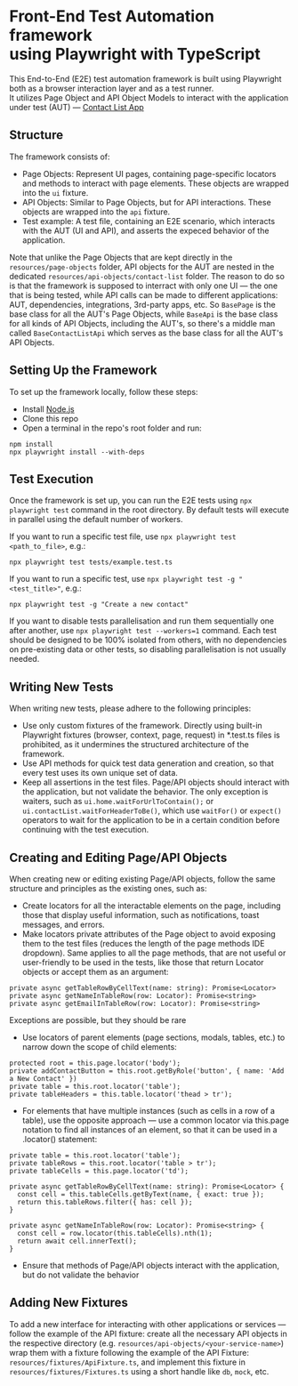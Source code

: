 # Front-End Test Automation framework<br/>using Playwright with TypeScript

This End-to-End (E2E) test automation framework is built using Playwright both as a browser interaction layer and as a test runner.<br/>
It utilizes Page Object and API Object Models to interact with the application under test (AUT) — [Contact List App](https://thinking-tester-contact-list.herokuapp.com/)

## Structure

The framework consists of:

- Page Objects: Represent UI pages, containing page-specific locators and methods to interact with page elements. These objects are wrapped into the `ui` fixture.
- API Objects: Similar to Page Objects, but for API interactions. These objects are wrapped into the `api` fixture.
- Test example: A test file, containing an E2E scenario, which interacts with the AUT (UI and API), and asserts the expeced behavior of the application.

Note that unlike the Page Objects that are kept directly in the `resources/page-objects` folder, API objects for the AUT are nested in the dedicated `resources/api-objects/contact-list` folder. The reason to do so is that the framework is supposed to interract with only one UI — the one that is being tested, while API calls can be made to different applications: AUT, dependencies, integrations, 3rd-party apps, etc.
So `BasePage` is the base class for all the AUT's Page Objects, while `BaseApi` is the base class for all kinds of API Objects, including the AUT's, so there's a middle man called `BaseContactListApi` which serves as the base class for all the AUT's API Objects.

## Setting Up the Framework

To set up the framework locally, follow these steps:

- Install [Node.js](https://nodejs.org/en/download/prebuilt-installer)
- Clone this repo
- Open a terminal in the repo's root folder and run:
```
npm install
npx playwright install --with-deps
```

## Test Execution

Once the framework is set up, you can run the E2E tests using `npx playwright test` command in the root directory.
By default tests will execute in parallel using the default number of workers.

If you want to run a specific test file, use `npx playwright test <path_to_file>`, e.g.:

```
npx playwright test tests/example.test.ts
```

If you want to run a specific test, use `npx playwright test -g "<test_title>"`, e.g.:

```
npx playwright test -g "Create a new contact"
```

If you want to disable tests parallelisation and run them sequentially one after another, use `npx playwright test --workers=1` command.
Each test should be designed to be 100% isolated from others, with no dependencies on pre-existing data or other tests, so disabling parallelisation is not usually needed.

## Writing New Tests

When writing new tests, please adhere to the following principles:

- Use only custom fixtures of the framework. Directly using built-in Playwright fixtures (browser, context, page, request) in \*.test.ts files is prohibited, as it undermines the structured architecture of the framework.
- Use API methods for quick test data generation and creation, so that every test uses its own unique set of data.
- Keep all assertions in the test files. Page/API objects should interact with the application, but not validate the behavior. The only exception is waiters, such as `ui.home.waitForUrlToContain();` or `ui.contactList.waitForHeaderToBe()`, which use `waitFor()` or `expect()` operators to wait for the application to be in a certain condition before continuing with the test execution.

## Creating and Editing Page/API Objects

When creating new or editing existing Page/API objects, follow the same structure and principles as the existing ones, such as:

- Create locators for all the interactable elements on the page, including those that display useful information, such as notifications, toast messages, and errors.
- Make locators private attributes of the Page object to avoid exposing them to the test files (reduces the length of the page methods IDE dropdown). Same applies to all the page methods, that are not useful or user-friendly to be used in the tests, like those that return Locator objects or accept them as an argument:

```
private async getTableRowByCellText(name: string): Promise<Locator>
private async getNameInTableRow(row: Locator): Promise<string>
private async getEmailInTableRow(row: Locator): Promise<string>
```

Exceptions are possible, but they should be rare

- Use locators of parent elements (page sections, modals, tables, etc.) to narrow down the scope of child elements:

```
protected root = this.page.locator('body');
private addContactButton = this.root.getByRole('button', { name: 'Add a New Contact' })
private table = this.root.locator('table');
private tableHeaders = this.table.locator('thead > tr');
```

- For elements that have multiple instances (such as cells in a row of a table), use the opposite approach — use a common locator via this.page notation to find all instances of an element, so that it can be used in a .locator() statement:

```
private table = this.root.locator('table');
private tableRows = this.root.locator('table > tr');
private tableCells = this.page.locator('td');

private async getTableRowByCellText(name: string): Promise<Locator> {
  const cell = this.tableCells.getByText(name, { exact: true });
  return this.tableRows.filter({ has: cell });
}

private async getNameInTableRow(row: Locator): Promise<string> {
  const cell = row.locator(this.tableCells).nth(1);
  return await cell.innerText();
}
```

- Ensure that methods of Page/API objects interact with the application, but do not validate the behavior

## Adding New Fixtures

To add a new interface for interacting with other applications or services — follow the example of the API fixture: create all the necessary API objects in the respective directory (e.g. `resources/api-objects/<your-service-name>`) wrap them with a fixture following the example of the API Fixture: `resources/fixtures/ApiFixture.ts`, and implement this fixture in `resources/fixtures/Fixtures.ts` using a short handle like `db`, `mock`, etc.
